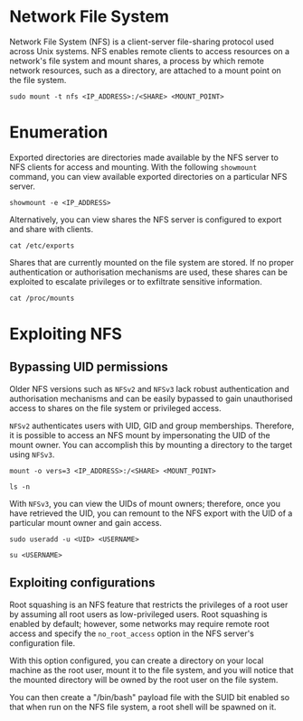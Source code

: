 # Network File System

Network File System (NFS) is a client-server file-sharing protocol used across Unix systems. NFS enables remote clients to access resources on a network's file system and mount shares, a process by which remote network resources, such as a directory, are attached to a mount point on the file system.
```
sudo mount -t nfs <IP_ADDRESS>:/<SHARE> <MOUNT_POINT>
```
# Enumeration

Exported directories are directories made available by the NFS server to NFS clients for access and mounting. With the following `showmount` command, you can view available exported directories on a particular NFS server.
```
showmount -e <IP_ADDRESS>
```
Alternatively, you can view shares the NFS server is configured to export and share with clients.
```
cat /etc/exports
```
Shares that are currently mounted on the file system are stored. If no proper authentication or authorisation mechanisms are used, these shares can be exploited to escalate privileges or to exfiltrate sensitive information. 
```
cat /proc/mounts
```

# Exploiting NFS
## Bypassing UID permissions

Older NFS versions such as `NFSv2` and `NFSv3` lack robust authentication and authorisation mechanisms and can be easily bypassed to gain unauthorised access to shares on the file system or privileged access.

`NFSv2` authenticates users with UID, GID and group memberships. Therefore, it is possible to access an NFS mount by impersonating the UID of the mount owner. You can accomplish this by mounting a directory to the target using `NFSv3`.
```
mount -o vers=3 <IP_ADDRESS>:/<SHARE> <MOUNT_POINT>
```
```
ls -n
```
With `NFSv3`, you can view the UIDs of mount owners; therefore, once you have retrieved the UID, you can remount to the NFS export with the UID of a particular mount owner and gain access.  
```
sudo useradd -u <UID> <USERNAME>
```
```
su <USERNAME>
```
## Exploiting configurations

Root squashing is an NFS feature that restricts the privileges of a root user by assuming all root users as low-privileged users. Root squashing is enabled by default; however, some networks may require remote root access and specify the `no_root_access` option in the NFS server's configuration file.

With this option configured, you can create a directory on your local machine as the root user, mount it to the file system, and you will notice that the mounted directory will be owned by the root user on the file system.

You can then create a "/bin/bash" payload file with the SUID bit enabled so that when run on the NFS file system, a root shell will be spawned on it.
